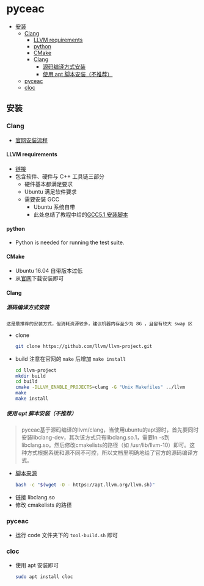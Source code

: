 # pyceac 

<!-- @import "[TOC]" {cmd="toc" depthFrom=2 depthTo=6 orderedList=false} -->

<!-- code_chunk_output -->

- [安装](#安装)
  - [Clang](#clang)
    - [LLVM requirements](#llvm-requirements)
    - [python](#python)
    - [CMake](#cmake)
    - [Clang](#clang-1)
      - [源码编译方式安装](#源码编译方式安装)
      - [使用 apt 脚本安装（不推荐）](#使用-apt-脚本安装不推荐)
  - [pyceac](#pyceac-1)
  - [cloc](#cloc)

<!-- /code_chunk_output -->

## 安装

### Clang

* [官网安装流程](http://clang.llvm.org/get_started.html)

#### LLVM requirements

* [链接](https://llvm.org/docs/GettingStarted.html#requirements)
* 包含软件、硬件与 C++ 工具链三部分
    * 硬件基本都满足要求
    * Ubuntu 满足软件要求
    * 需要安装 GCC
        * Ubuntu 系统自带
        * 此处总结了教程中给的[GCC5.1 安装脚本](./GCC-5.1.0.sh)

#### python

* Python is needed for running the test suite.

#### CMake

* Ubuntu 16.04 自带版本过低
* 从[官网]( https://cmake.org/download/)下载安装即可

#### Clang

##### 源码编译方式安装
    这是最推荐的安装方式，但消耗资源较多，建议机器内存至少为 8G ，且留有较大 swap 区

* clone
    ```bash
    git clone https://github.com/llvm/llvm-project.git
    ```
* build
    注意在官网的 `make` 后增加 `make install`
    ```bash
    cd llvm-project
    mkdir build
    cd build
    cmake -DLLVM_ENABLE_PROJECTS=clang -G "Unix Makefiles" ../llvm
    make
    make install
    ```

##### 使用 apt 脚本安装（不推荐）

>pyceac基于源码编译的llvm/clang，当使用ubuntu的apt源时，首先要同时安装libclang-dev，其次该方式只有libclang.so.1，需要ln -s到libclang.so。然后修改cmakelists的路径（如 /usr/lib/llvm-10）即可。这种方式根据系统和源不同不可控，所以文档里明确地给了官方的源码编译方式。

* [脚本来源](https://apt.llvm.org/)
    ```bash
    bash -c "$(wget -O - https://apt.llvm.org/llvm.sh)"
    ```
* 链接 libclang.so
* 修改 cmakelists 的路径

### pyceac

* 运行 code 文件夹下的 `tool-build.sh` 即可

### cloc 
* 使用 apt 安装即可
    ```bash
    sudo apt install cloc
    ```

